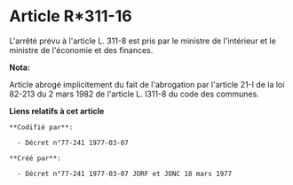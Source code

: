 # Article R*311-16

L'arrêté prévu à l'article L. 311-8 est pris par le ministre de l'intérieur et le ministre de l'économie et des finances.

**Nota:**

Article abrogé implicitement du fait de l'abrogation par l'article 21-I de la loi 82-213 du 2 mars 1982 de l'article L.
l311-8 du code des communes.

**Liens relatifs à cet article**

	**Codifié par**:

	  - Décret n°77-241 1977-03-07

	**Créé par**:

	  - Décret n°77-241 1977-03-07 JORF et JONC 18 mars 1977
